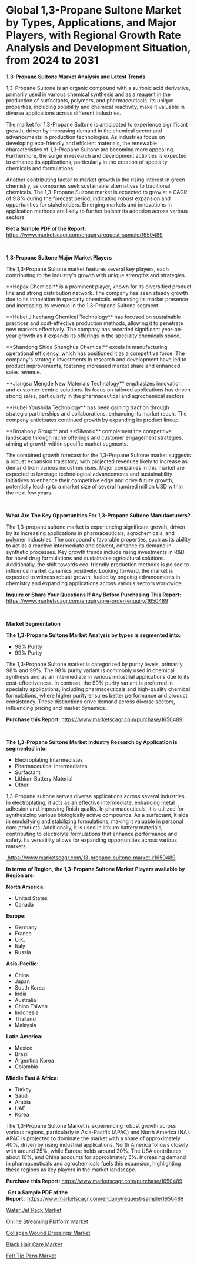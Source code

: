 <p><h1>Global 1,3-Propane Sultone Market by Types, Applications, and Major Players, with Regional Growth Rate Analysis and Development Situation, from 2024 to 2031</h1></p><p><strong>1,3-Propane Sultone Market Analysis and Latest Trends</strong></p>
<p><p>1,3-Propane Sultone is an organic compound with a sulfonic acid derivative, primarily used in various chemical synthesis and as a reagent in the production of surfactants, polymers, and pharmaceuticals. Its unique properties, including solubility and chemical reactivity, make it valuable in diverse applications across different industries.</p><p>The market for 1,3-Propane Sultone is anticipated to experience significant growth, driven by increasing demand in the chemical sector and advancements in production technologies. As industries focus on developing eco-friendly and efficient materials, the renewable characteristics of 1,3-Propane Sultone are becoming more appealing. Furthermore, the surge in research and development activities is expected to enhance its applications, particularly in the creation of specialty chemicals and formulations.</p><p>Another contributing factor to market growth is the rising interest in green chemistry, as companies seek sustainable alternatives to traditional chemicals. The 1,3-Propane Sultone market is expected to grow at a CAGR of 9.8% during the forecast period, indicating robust expansion and opportunities for stakeholders. Emerging markets and innovations in application methods are likely to further bolster its adoption across various sectors.</p></p>
<p><strong>Get a Sample PDF of the Report:&nbsp;</strong> <a href="https://www.marketscagr.com/enquiry/request-sample/1650489?utm_campaign=1177&utm_medium=2&utm_source=Github&utm_content=ia&utm_term=26092024&utm_id=13-propane-sultone">https://www.marketscagr.com/enquiry/request-sample/1650489</a></p>
<p>&nbsp;</p>
<p><strong>1,3-Propane Sultone Major Market Players</strong></p>
<p><p>The 1,3-Propane Sultone market features several key players, each contributing to the industry's growth with unique strengths and strategies.</p><p>**Hopax Chemical** is a prominent player, known for its diversified product line and strong distribution network. The company has seen steady growth due to its innovation in specialty chemicals, enhancing its market presence and increasing its revenue in the 1,3-Propane Sultone segment.</p><p>**Hubei Jihechang Chemical Technology** has focused on sustainable practices and cost-effective production methods, allowing it to penetrate new markets effectively. The company has recorded significant year-on-year growth as it expands its offerings in the specialty chemicals space.</p><p>**Shandong Shida Shenghua Chemical** excels in manufacturing operational efficiency, which has positioned it as a competitive force. The company's strategic investments in research and development have led to product improvements, fostering increased market share and enhanced sales revenue.</p><p>**Jiangsu Mengde New Materials Technology** emphasizes innovation and customer-centric solutions. Its focus on tailored applications has driven strong sales, particularly in the pharmaceutical and agrochemical sectors.</p><p>**Hubei Youshida Technology** has been gaining traction through strategic partnerships and collaborations, enhancing its market reach. The company anticipates continued growth by expanding its product lineup.</p><p>**Broahony Group** and **Silworld** complement the competitive landscape through niche offerings and customer engagement strategies, aiming at growth within specific market segments.</p><p>The combined growth forecast for the 1,3-Propane Sultone market suggests a robust expansion trajectory, with projected revenues likely to increase as demand from various industries rises. Major companies in this market are expected to leverage technological advancements and sustainability initiatives to enhance their competitive edge and drive future growth, potentially leading to a market size of several hundred million USD within the next few years.</p></p>
<p>&nbsp;</p>
<p><strong>What Are The Key Opportunities For 1,3-Propane Sultone Manufacturers?</strong></p>
<p><p>The 1,3-propane sultone market is experiencing significant growth, driven by its increasing applications in pharmaceuticals, agrochemicals, and polymer industries. The compound's favorable properties, such as its ability to act as a reactive intermediate and solvent, enhance its demand in synthetic processes. Key growth trends include rising investments in R&D for novel drug formulations and sustainable agricultural solutions. Additionally, the shift towards eco-friendly production methods is poised to influence market dynamics positively. Looking forward, the market is expected to witness robust growth, fueled by ongoing advancements in chemistry and expanding applications across various sectors worldwide.</p></p>
<p><strong>Inquire or Share Your Questions If Any Before Purchasing This Report:</strong> <a href="https://www.marketscagr.com/enquiry/pre-order-enquiry/1650489?utm_campaign=1177&utm_medium=2&utm_source=Github&utm_content=ia&utm_term=26092024&utm_id=13-propane-sultone">https://www.marketscagr.com/enquiry/pre-order-enquiry/1650489</a></p>
<p>&nbsp;</p>
<p><strong>Market Segmentation</strong></p>
<p><strong>The 1,3-Propane Sultone Market Analysis by types is segmented into:</strong></p>
<p><ul><li>98% Purity</li><li>99% Purity</li></ul></p>
<p><p>The 1,3-Propane Sultone market is categorized by purity levels, primarily 98% and 99%. The 98% purity variant is commonly used in chemical synthesis and as an intermediate in various industrial applications due to its cost-effectiveness. In contrast, the 99% purity variant is preferred in specialty applications, including pharmaceuticals and high-quality chemical formulations, where higher purity ensures better performance and product consistency. These distinctions drive demand across diverse sectors, influencing pricing and market dynamics.</p></p>
<p><strong>Purchase this Report:&nbsp;</strong><a href="https://www.marketscagr.com/purchase/1650489?utm_campaign=1177&utm_medium=2&utm_source=Github&utm_content=ia&utm_term=26092024&utm_id=13-propane-sultone">https://www.marketscagr.com/purchase/1650489</a></p>
<p>&nbsp;</p>
<p><strong>The 1,3-Propane Sultone Market Industry Research by Application is segmented into:</strong></p>
<p><ul><li>Electroplating Intermediates</li><li>Pharmaceutical Intermediates</li><li>Surfactant</li><li>Lithium Battery Material</li><li>Other</li></ul></p>
<p><p>1,3-Propane sultone serves diverse applications across several industries. In electroplating, it acts as an effective intermediate, enhancing metal adhesion and improving finish quality. In pharmaceuticals, it is utilized for synthesizing various biologically active compounds. As a surfactant, it aids in emulsifying and stabilizing formulations, making it valuable in personal care products. Additionally, it is used in lithium battery materials, contributing to electrolyte formulations that enhance performance and safety. Its versatility allows for expanding opportunities across various markets.</p></p>
<p><a href="https://www.marketscagr.com/13-propane-sultone-market-r1650489?utm_campaign=1177&utm_medium=2&utm_source=Github&utm_content=ia&utm_term=26092024&utm_id=13-propane-sultone">&nbsp;https://www.marketscagr.com/13-propane-sultone-market-r1650489</a></p>
<p><strong>In terms of Region, the 1,3-Propane Sultone Market Players available by Region are:</strong></p>
<p>
    <p> <strong> North America: </strong>
        <ul>
            <li>United States</li>
            <li>Canada</li>
        </ul>
        </p> 
    <p> <strong> Europe: </strong>
        <ul>
            <li>Germany</li>
            <li>France</li>
            <li>U.K.</li>
            <li>Italy</li>
            <li>Russia</li>
        </ul>
        </p> 
    <p> <strong> Asia-Pacific: </strong>
        <ul>
            <li>China</li>
            <li>Japan</li>
            <li>South Korea</li>
            <li>India</li>
            <li>Australia</li>
            <li>China Taiwan</li>
            <li>Indonesia</li>
            <li>Thailand</li>
            <li>Malaysia</li>
        </ul>
        </p> 
    <p> <strong> Latin America: </strong>
        <ul>
            <li>Mexico</li>
            <li>Brazil</li>
            <li>Argentina Korea</li>
            <li>Colombia</li>
        </ul>
        </p> 
    <p> <strong> Middle East & Africa: </strong>
        <ul>
            <li>Turkey</li>
            <li>Saudi</li>
            <li>Arabia</li>
            <li>UAE</li>
            <li>Korea</li>
        </ul>
    </p>
    </p>
<p><p>The 1,3-Propane Sultone Market is experiencing robust growth across various regions, particularly in Asia-Pacific (APAC) and North America (NA). APAC is projected to dominate the market with a share of approximately 40%, driven by rising industrial applications. North America follows closely with around 25%, while Europe holds around 20%. The USA contributes about 10%, and China accounts for approximately 5%. Increasing demand in pharmaceuticals and agrochemicals fuels this expansion, highlighting these regions as key players in the market landscape.</p></p>
<p><strong>Purchase this Report: </strong><a href="https://www.marketscagr.com/purchase/1650489?utm_campaign=1177&utm_medium=2&utm_source=Github&utm_content=ia&utm_term=26092024&utm_id=13-propane-sultone">https://www.marketscagr.com/purchase/1650489</a></p>
<p>&nbsp;<strong>Get a Sample PDF of the Report:&nbsp;&nbsp;</strong><a href="https://www.marketscagr.com/enquiry/request-sample/1650489?utm_campaign=1177&utm_medium=2&utm_source=Github&utm_content=ia&utm_term=26092024&utm_id=13-propane-sultone">https://www.marketscagr.com/enquiry/request-sample/1650489</a></p>
<p><strong></strong></p>
<p><p><a href="https://issuu.com/reportprime-2/docs/water-jet-pack-market-size-2030.ppt_b7462efc4a2511?utm_campaign=1177&utm_medium=2&utm_source=Github&utm_content=ia&utm_term=26092024&utm_id=13-propane-sultone">Water Jet Pack Market</a></p><p><a href="https://www.linkedin.com/pulse/online-streaming-platform-market-overview-regional-xcwlc?trackingId=BtLvjSVvTu%2BxvWK6I4J74g%3D%3D&utm_campaign=1177&utm_medium=2&utm_source=Github&utm_content=ia&utm_term=26092024&utm_id=13-propane-sultone">Online Streaming Platform Market</a></p><p><a href="https://www.linkedin.com/pulse/how-regional-global-trends-shaping-collagen-wound-dressings-market-vtmmc?trackingId=5%2F9OFp08RzeHTPVf9PLokQ%3D%3D&utm_campaign=1177&utm_medium=2&utm_source=Github&utm_content=ia&utm_term=26092024&utm_id=13-propane-sultone">Collagen Wound Dressings Market</a></p><p><a href="https://issuu.com/reportprime-2/docs/black-hair-care-market-size-2030.pp_ad6362a0cfd72c?utm_campaign=1177&utm_medium=2&utm_source=Github&utm_content=ia&utm_term=26092024&utm_id=13-propane-sultone">Black Hair Care Market</a></p><p><a href="https://www.linkedin.com/pulse/felt-tip-pens-market-share-analysis-growth-trends-forecasts-avy8c?trackingId=E%2BLUHfYXSPKJc%2F8cyJLdsw%3D%3D&utm_campaign=1177&utm_medium=2&utm_source=Github&utm_content=ia&utm_term=26092024&utm_id=13-propane-sultone">Felt Tip Pens Market</a></p></p>